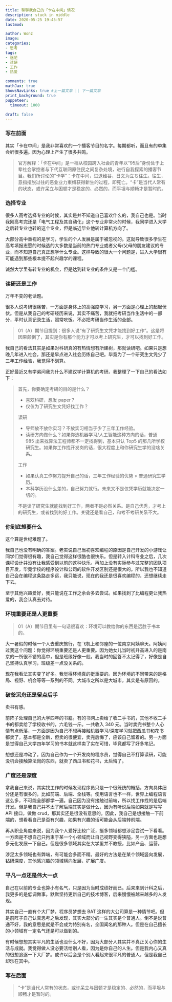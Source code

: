 ```yaml
---
title: 聊聊我自己的「卡在中间」情况
description: stuck in middle
date: 2020-05-25 19:45:57
lastmod:

author: Wonz
image: 
categories:
- 思考
tags:
- 迷茫
- 读研
- 工作
- 热爱

comments: true
mathJax: true
ShowsNavLinks: true #上一篇文章 || 下一篇文章
print_background: true
puppeteer:
  timeout: 1000

draft: false
---
```

### 写在前面

其实「卡在中间」是我非常喜欢的一个播客节目的名字。每期都听，而且有的单集会听很多遍。因为心理上产生了很多共鸣。

> 官方解释：「卡在中间」是一档从校园跨入社会的青年以“95后”身份处于上辈社会掌控者与下代互联网原住民之间复杂处境，进行自我探索的播客节目。我们所讨论的“卡学”：卡在中间，进退维谷，日文为立ち往生。往生，意指摆脱过往的恶业业力束缚获得新生的过程，即死亡。“卡”是当代人常有的状态，或许呆立与困顿才是稳定的、必然的，而平坦与顺畅才是暂时的。

### 选择专业

很多人高考选择专业的时候，其实是并不知道自己喜欢什么的，我自己也是。当时我刚高考完还是「电气工程及其自动化」这个专业非常火的时候，我同学进入大学之后转专业也转的这个专业，但是临近毕业他转计算机方向了。

大部分高中重视的是学习，学生的个人发展是属于被忽视的。这就导致很多学生在高考填报志愿的时候选的大多数是当前的热门专业或者父母/父母的朋友建议的专业，而不知道自己真正想学什么专业。这样导致的很大一个问题是，进入大学很有可能遇到那些根本提不起兴趣学的课程。

诚然大学里有转专业的机会，但是达到转专业的条件又是一个门槛。

### 读研还是工作

万年不变的老话题。

很多人说考研很痛苦，一方面是身体上的高强度学习，另一方面是心理上的起起伏伏。但是从我自己的考研经历来说，其实不痛苦，我就把考研当作生活中的一部分，平时认真记录生活，照常吃饭。不必把考研当作生活的全部。

> 01（A）期节目提到：很多人说“有了研究生文凭才能找到好工作”。这是将因果颠倒了，其实是你有那个能力才可以考上研究生，才可以找到好工作。

我自己的看法其实是如果对科研真的有热情想有所建树，那就读研吧。如果只是想晚几年进入社会，那还是早点进入社会历练自己吧。毕竟为了一个研究生文凭少了三年工作经验，我觉得不划算。

正好最近又有学弟问我为什么不建议学计算机的考研。我整理了一下自己的看法如下：

> 首先，你要确定考研的目的是什么？
>
> * 喜欢科研，想发 paper？
> * 仅仅为了研究生文凭好找工作？
>
> 读研
>
> * 导师放不放你实习？不放实习相当于少了三年工作经验。
> * 读研方向做什么？如果你选机器学习/人工智能这种方向的话，普通 985 出来找算法工程师都不一定找得到，基本只认 Top5 的那几所学校研究生。如果你工作找开发岗的话，很大程度上和你研究生学的没啥关系。
>
> 工作
>
> * 如果认真工作努力提升自己的话，三年工作经验的优势 > 普通研究生学历。
> * 本科学历没什么差的，自己努力就行。未来又不是仅凭学历就能决定一切的。
>
> 不是读了研究生就能找到好工作，两者不是必然关系。是自己优秀，才考上的研究生，或者找到的好工作。关键还是看自己，和考不考研关系不大。

### 你到底想要什么

这个算是世纪难题了。

我自己也没有明确的答案。老实说自己当初喜欢编程的原因是自己开发的小游戏让同学们觉得很有趣，我自己觉得这样很酷也很快乐。但是转入计科专业之后，几次课程设计并没有让我感受到以前的这种快乐。再加上没有实际参与过完整的团队项目开发，毕竟学校的程序设计和公司的软件开发区别还是很大的。所以我也不知道自己会在编程这条路走多远，我只能说，现在的我还是很喜欢编程的，还想继续走下去。

至于其他兴趣爱好，我只能说在工作之余会多去尝试。如果找到了比编程更让我热爱的，我会认真去对待。

### 环境重要还是人更重要

> 01（A）期节目里有一句话很喜欢：环境可以教给你的东西是远胜于书本的。

大一暑假的时候一个人去重庆旅行，在飞机上和邻座的一位南京阿姨聊天。阿姨问过我这个问题：你觉得环境重要还是人更重要。因为她女儿当时初升高进入的是南京的一所很不错的高中，但是班级好像一般。我当时的回答不太记得了，好像是自己坚持认真学习，班级差一点没关系的。

现在我看法其实变了好多。我觉得环境真的挺重要的。因为环境的不同带来的是格局、视野、机会等等一系列的不同。大城市之所以是大城市，其实是有原因的。

### 破釜沉舟还是留点后手

卖书有感。

前阵子处理自己的大学四年的书籍。有的书网上卖给了收二手书的，其他不收二手书的都卖给了学校收书的，六毛钱一斤。一共收入 340 元。当时卖完书整个人心情有点低落，一方面是因为自己不想再接触机器学习/深度学习就把西瓜书和花书都卖了，基本都是全新，但卖的很便宜，卖完后悔了，应该自己留着的。另一方面是觉得自己大学四年学习的书本就这样卖了实在可惜，毕竟都写了好多笔记。

想想还是冲动了。因为自己作为一个开发岗的程序员，觉得自己不打算读研，可能没机会接触算法岗的东西，就卖了西瓜书和花书，太后悔了。

### 广度还是深度

拿我自己来说，其实找工作的时候发现程序员只是一个很笼统的概括，方向具体细分还是有很多的，比如前端、后端、全栈等。使用语言也不一样，世界上编程语言这么多，不可能全部都学一遍。自己因为没有接触过前端，所以找工作找的是后端开发。但是我自己并不太了解后端其实是做什么，因为有听说后端如果就是写写 API 接口，做做 crud，那其实还是很没有意思的。因此，我自己是想接触一下前端的，想看看自己是否有兴趣，如果有兴趣的话可能会从后端转前端。

再从职业角度来说，因为我个人爱好比较广泛，挺多领域都想涉足尝试一下看看。一方面是不想自己只拘束于某一个小领域而让自己视野变得狭隘，另一方面也是想多元化发展一下自己。但是很多领域其实在大学里并不教授，比如产品、运营。

涉足太多领域也有弊端，有可能会多而不精。最好的方法是在某个领域竖向发展，钻研深度，其他感兴趣的领域横向发展，扩展广度。

### 平凡一点还是伟大一点

自己在以前的专业也算小有名气，只是因为当时成绩好而已。后来来到计科之后，我更多的是低调做事。默默坚持更新自己的技术博客，后来慢慢被越来越多的人发现。

其实自己一直有个大厂梦，程序员梦想去 BAT 这样的大公司算是一种情节吧。但是前阵子自己认真思考之后发现，其实大部分的一生其实是个普通人。倒不是说普通不好，我的意思是就是不会成为特别有名，全国闻名的那种人。但是在自己擅长的小领域有一定名气还是可以做到的。

有时候想想其实平凡的生活也没什么不好，因为大部分人其实并不真正关心你的生活与成就。我觉得做人没必要活给别人看，因为是你自己的人生。但是我内心又真的很想追逐一下大厂梦。或许以后会是个别人看起来很平凡的普通人，但是我自己却乐在其中。

### 写在后面

> “卡”是当代人常有的状态，或许呆立与困顿才是稳定的、必然的，而平坦与顺畅才是暂时的。
